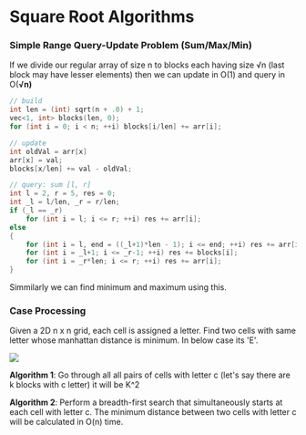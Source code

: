 # Square Root Algorithms

### Simple Range Query-Update Problem \(Sum/Max/Min\)

If we divide our regular array of size n to blocks each having size  √n \(last block may have lesser elements\) then we can update in O\(1\) and query in O\(**√n\)**

```cpp
// build
int len = (int) sqrt(n + .0) + 1;
vec<1, int> blocks(len, 0);
for (int i = 0; i < n; ++i) blocks[i/len] += arr[i];

// update
int oldVal = arr[x]
arr[x] = val;
blocks[x/len] += val - oldVal;

// query: sum [l, r]
int l = 2, r = 5, res = 0;
int _l = l/len, _r = r/len;
if (_l == _r)
    for (int i = l; i <= r; ++i) res += arr[i];
else
{
    for (int i = l, end = ((_l+1)*len - 1); i <= end; ++i) res += arr[i];
    for (int i = _l+1; i <= _r-1; ++i) res += blocks[i];
    for (int i = _r*len; i <= r; ++i) res += arr[i];
}
```

Simmilarly we can find minimum and maximum using this.

### Case Processing

Given a 2D n x n grid, each cell is assigned a letter. Find two cells with same letter whose manhattan distance is minimum. In below case its 'E'.

![](.gitbook/assets/image%20%2861%29.png)

**Algorithm 1**: Go through all all pairs of cells with letter c \(let's say there are k blocks with c letter\) it will be K^2

**Algorithm 2**: Perform a breadth-first search that simultaneously starts at each cell with letter c. The minimum distance between two cells with letter c will be calculated in O\(n\) time.



